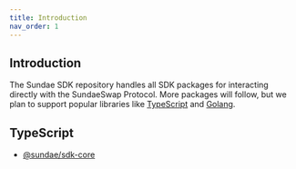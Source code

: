 ```yaml
---
title: Introduction
nav_order: 1
---
```


## Introduction
The Sundae SDK repository handles all SDK packages for interacting directly with the SundaeSwap Protocol. More
packages will follow, but we plan to support popular libraries like [TypeScript](https://www.typescriptlang.org/) and [Golang](https://go.dev/).

## TypeScript

- [@sundae/sdk-core](./typescript/core/modules.html)
